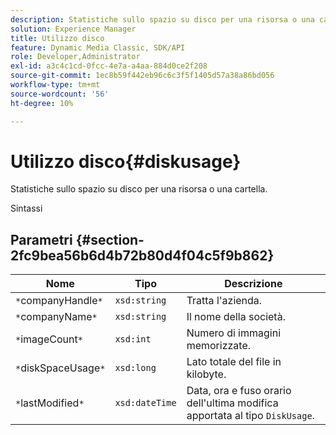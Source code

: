 ```yaml
---
description: Statistiche sullo spazio su disco per una risorsa o una cartella.
solution: Experience Manager
title: Utilizzo disco
feature: Dynamic Media Classic, SDK/API
role: Developer,Administrator
exl-id: a3c4c1cd-0fcc-4e7a-a4aa-884d0ce2f208
source-git-commit: 1ec8b59f442eb96c6c3f5f1405d57a38a86bd056
workflow-type: tm+mt
source-wordcount: '56'
ht-degree: 10%

---
```


# Utilizzo disco{#diskusage}

Statistiche sullo spazio su disco per una risorsa o una cartella.

Sintassi

## Parametri {#section-2fc9bea56b6d4b72b80d4f04c5f9b862}

| Nome | Tipo | Descrizione |
|---|---|---|
| `*`companyHandle`*` | `xsd:string` | Tratta l&#39;azienda. |
| `*`companyName`*` | `xsd:string` | Il nome della società. |
| `*`imageCount`*` | `xsd:int` | Numero di immagini memorizzate. |
| `*`diskSpaceUsage`*` | `xsd:long` | Lato totale del file in kilobyte. |
| `*`lastModified`*` | `xsd:dateTime` | Data, ora e fuso orario dell&#39;ultima modifica apportata al tipo `DiskUsage`. |
